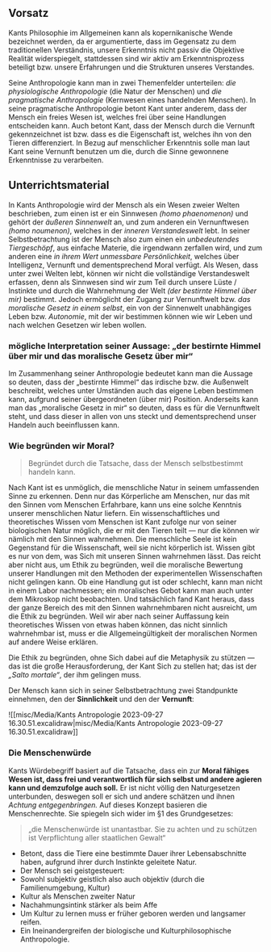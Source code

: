 ## Vorsatz

Kants Philosophie im Allgemeinen kann als kopernikanische Wende bezeichnet werden, da er argumentierte, dass im Gegensatz zu dem traditionellen Verständnis, unsere Erkenntnis nicht passiv die Objektive Realität widerspiegelt, stattdessen sind wir aktiv am Erkenntnisprozess beteiligt bzw. unsere Erfahrungen und die Strukturen unseres Verstandes.

Seine Anthropologie kann man in zwei Themenfelder unterteilen: *die physiologische Anthropologie* (die Natur der Menschen) und *die pragmatische Anthropologie* (Kernwesen eines handelnden Menschen).
In seine pragmatische Anthropologie betont Kant unter anderem, dass der Mensch ein freies Wesen ist, welches frei über seine Handlungen entscheiden kann. Auch betont Kant, dass der Mensch durch die Vernunft gekennzeichnet ist bzw. dass es die Eigenschaft ist, welches ihn von den Tieren differenziert. In Bezug auf menschlicher Erkenntnis solle man laut Kant seine Vernunft benutzen um die, durch die Sinne gewonnene Erkenntnisse zu verarbeiten.

## Unterrichtsmaterial

In Kants Anthropologie wird der Mensch als ein Wesen zweier Welten beschrieben, zum einen ist er ein Sinnwesen *(homo phaenomenon)* und gehört der *äußeren Sinnenwelt* an, und zum anderen ein Vernunftwesen *(homo noumenon)*, welches in der *inneren Verstandeswelt* lebt. In seiner Selbstbetrachtung ist der Mensch also zum einen ein *unbedeutendes Tiergeschöpf*, aus einfache Materie, die irgendwann zerfallen wird, und zum anderen eine *in ihrem Wert unmessbare Persönlichkeit*, welches über Intelligenz, Vernunft und dementsprechend Moral verfügt. 
Als Wesen, dass unter zwei Welten lebt, können wir nicht die vollständige Verstandeswelt erfassen, denn als Sinnwesen sind wir zum Teil durch unsere Lüste / Instinkte  und durch die Wahrnehmung der Welt *(der bestirnte Himmel über mir)* bestimmt. Jedoch ermöglicht der Zugang zur Vernunftwelt bzw. *das moralische Gesetz in einem selbst*, ein von der Sinnenwelt unabhängiges Leben bzw. *Autonomie*, mit der wir bestimmen können wie wir Leben und nach welchen Gesetzen wir leben wollen. 

### mögliche Interpretation seiner Aussage: „der bestirnte Himmel über mir und das moralische Gesetz über mir“

Im Zusammenhang seiner Anthropologie bedeutet kann man die Aussage so deuten, dass der „bestirnte Himmel“ das irdische bzw. die Außenwelt beschreibt, welches unter Umständen auch das eigene Leben bestimmen kann, aufgrund seiner übergeordneten (über mir) Position. Anderseits kann man das „moralische Gesetz in mir“ so deuten, dass es für die Vernunftwelt steht, und dass dieser in allen von uns steckt und dementsprechend unser Handeln auch beeinflussen kann. 


### Wie begründen wir Moral?

> Begründet durch die Tatsache, dass der Mensch selbstbestimmt handeln kann.

Nach Kant ist es unmöglich, die menschliche Natur in seinem umfassenden Sinne zu erkennen. Denn nur das Körperliche am Menschen, nur das mit den Sinnen vom Menschen Erfahrbare, kann uns eine solche Kenntnis unserer menschlichen Natur liefern. 
Ein wissenschaftliches und theoretisches Wissen vom Menschen ist Kant zufolge nur von seiner biologischen Natur möglich, die er mit den Tieren teilt — nur die können wir nämlich mit den Sinnen wahrnehmen. 
Die menschliche Seele ist kein Gegenstand für die Wissenschaft, weil sie nicht körperlich ist. Wissen gibt es nur von dem, was Sich mit unseren Sinnen wahrnehmen lässt. Das reicht aber nicht aus, um Ethik zu begründen, weil die moralische Bewertung unserer Handlungen mit den Methoden der experimentellen Wissenschaften nicht gelingen kann. 
Ob eine Handlung gut ist oder schlecht, kann man nicht in einem Labor nachmessen; ein moralisches Gebot kann man auch unter dem Mikroskop nicht beobachten. 
Und tatsächlich fand Kant heraus, dass der ganze Bereich des mit den Sinnen wahrnehmbaren nicht ausreicht, um die Ethik zu begründen. Weil wir aber nach seiner Auffassung kein theoretisches Wissen von etwas haben können, das nicht sinnlich wahrnehmbar ist, muss er die Allgemeingültigkeit der moralischen Normen auf andere Weise erklären.

Die Ethik zu begründen, ohne Sich dabei auf die Metaphysik zu stützen — das ist die große Herausforderung, der Kant Sich zu stellen hat; das ist der *„Salto mortale“*, der ihm gelingen muss.

Der Mensch kann sich in seiner Selbstbetrachtung zwei Standpunkte einnehmen, den der **Sinnlichkeit** und den der **Vernunft**:

![[misc/Media/Kants Antropologie 2023-09-27 16.30.51.excalidraw|misc/Media/Kants Antropologie 2023-09-27 16.30.51.excalidraw]]

### Die Menschenwürde

Kants Würdebegriff basiert auf die Tatsache, dass ein zur **Moral fähiges Wesen ist, dass frei und verantwortlich für sich selbst und andere agieren kann und demzufolge auch soll.** Er ist nicht völlig den Naturgesetzen unterbunden, deswegen soll er sich und andere schätzen und ihnen *Achtung entgegenbringen.*
Auf dieses Konzept basieren die Menschenrechte. Sie spiegeln sich wider im §1 des Grundgesetzes: 
> „die Menschenwürde ist unantastbar. Sie zu achten und zu schützen ist Verpflichtung aller staatlichen Gewalt“


- Betont, dass die Tiere eine bestimmte Dauer ihrer Lebensabschnitte haben, aufgrund ihrer durch Instinkte geleitete Natur.
- Der Mensch sei geistgesteuert:
- Sowohl subjektiv geistlich also auch objektiv (durch die Familienumgebung, Kultur)
- Kultur als Menschen zweiter Natur
- Nachahmungsintink stärker als beim Affe
- Um Kultur zu lernen muss er früher geboren werden und langsamer reifen.
- Ein Ineinandergreifen der biologische und Kulturphilosophische Anthropologie.
